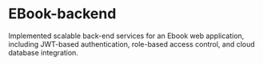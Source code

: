 # EBook-backend
Implemented scalable back-end services for an Ebook web application, including JWT-based authentication, role-based access control, and cloud database integration.

